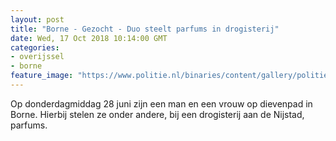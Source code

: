 ```yaml
---
layout: post
title: "Borne - Gezocht - Duo steelt parfums in drogisterij"
date: Wed, 17 Oct 2018 10:14:00 GMT
categories: 
- overijssel 
- borne 
feature_image: "https://www.politie.nl/binaries/content/gallery/politie/gezocht/verdachten/2018/oktober/02-on/2018299521-2.jpg"
---
```


Op donderdagmiddag 28 juni zijn een man en een vrouw op dievenpad in Borne. Hierbij stelen ze onder andere, bij een drogisterij aan de Nijstad, parfums.
